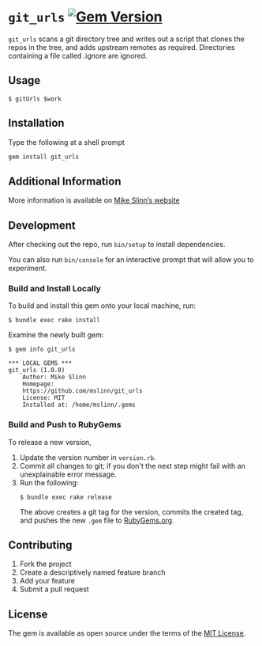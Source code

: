 `git_urls`
[![Gem Version](https://badge.fury.io/rb/git_urls.svg)](https://badge.fury.io/rb/git_urls)
===========

`git_urls` scans a git directory tree and writes out a script that clones the repos in the tree, 
and adds upstream remotes as required. 
Directories containing a file called .ignore are ignored.


## Usage

```
$ gitUrls $work
```


## Installation

Type the following at a shell prompt

```ruby
gem install git_urls
```


## Additional Information
More information is available on
[Mike Slinn&rsquo;s website](https://www.mslinn.com/git/1100-git-tree.html)


## Development

After checking out the repo, run `bin/setup` to install dependencies.

You can also run `bin/console` for an interactive prompt that will allow you to experiment.


### Build and Install Locally
To build and install this gem onto your local machine, run:
```shell
$ bundle exec rake install
```

Examine the newly built gem:
```
$ gem info git_urls

*** LOCAL GEMS ***
git_urls (1.0.0)
    Author: Mike Slinn
    Homepage:
    https://github.com/mslinn/git_urls
    License: MIT
    Installed at: /home/mslinn/.gems
```


### Build and Push to RubyGems
To release a new version,
  1. Update the version number in `version.rb`.
  2. Commit all changes to git; if you don't the next step might fail with an unexplainable error message.
  3. Run the following:
     ```shell
     $ bundle exec rake release
     ```
     The above creates a git tag for the version, commits the created tag,
     and pushes the new `.gem` file to [RubyGems.org](https://rubygems.org).


## Contributing

1. Fork the project
2. Create a descriptively named feature branch
3. Add your feature
4. Submit a pull request


## License

The gem is available as open source under the terms of the [MIT License](https://opensource.org/licenses/MIT).
